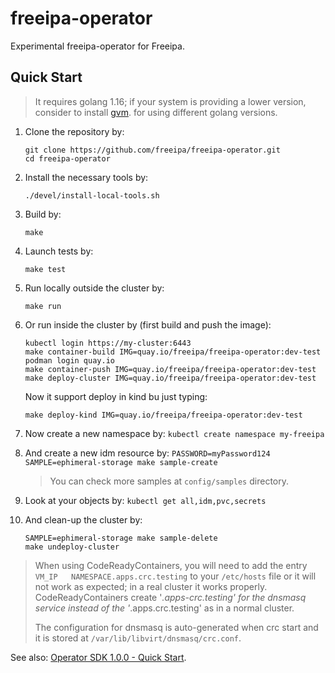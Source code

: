 # freeipa-operator

Experimental freeipa-operator for Freeipa.

## Quick Start

> It requires golang 1.16; if your system is providing a lower
> version, consider to install [gvm](https://github.com/moovweb/gvm#installing).
> for using different golang versions.

1. Clone the repository by:

   ```shell
   git clone https://github.com/freeipa/freeipa-operator.git
   cd freeipa-operator
   ```

1. Install the necessary tools by:

   ```shell
   ./devel/install-local-tools.sh
   ```

1. Build by:

   ```shell
   make
   ```

1. Launch tests by:

   ```shell
   make test
   ```

1. Run locally outside the cluster by:

   ```shell
   make run
   ```

1. Or run inside the cluster by (first build and push the image):

   ```shell
   kubectl login https://my-cluster:6443
   make container-build IMG=quay.io/freeipa/freeipa-operator:dev-test
   podman login quay.io
   make container-push IMG=quay.io/freeipa/freeipa-operator:dev-test
   make deploy-cluster IMG=quay.io/freeipa/freeipa-operator:dev-test
   ```

   Now it support deploy in kind bu just typing:

   ```shell
   make deploy-kind IMG=quay.io/freeipa/freeipa-operator:dev-test
   ```

1. Now create a new namespace by: `kubectl create namespace my-freeipa`

1. And create a new idm resource by:
   `PASSWORD=myPassword124 SAMPLE=ephimeral-storage make sample-create`

   > You can check more samples at `config/samples` directory.

1. Look at your objects by: `kubectl get all,idm,pvc,secrets`

1. And clean-up the cluster by:

   ```shell
   SAMPLE=ephimeral-storage make sample-delete
   make undeploy-cluster
   ```

> When using CodeReadyContainers, you will need to add the entry
> `VM_IP   NAMESPACE.apps.crc.testing` to your `/etc/hosts` file
> or it will not work as expected; in a real cluster it works
> properly.
> CodeReadyContainers create '*.apps-crc.testing' for the dnsmasq
> service instead of the '*.apps.crc.testing' as in a normal cluster.
>
> The configuration for dnsmasq is auto-generated when crc start and
> it is stored at `/var/lib/libvirt/dnsmasq/crc.conf`.

See also: [Operator SDK 1.0.0 - Quick Start](https://sdk.operatorframework.io/docs/building-operators/golang/quickstart/).
